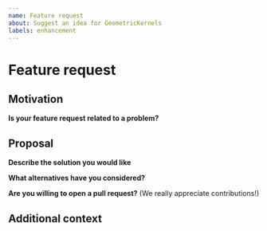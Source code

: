 ```yaml
---
name: Feature request
about: Suggest an idea for GeometricKernels
labels: enhancement
---
```


<!-- Lines like this are comments and will be invisible -->

# Feature request

<!-- Please give a clear and concise description of your feature proposal! -->

## Motivation

**Is your feature request related to a problem?**
<!-- A clear and concise description of the problem. For example: I'm always frustrated when [...] -->
<!-- Are there relevant issues or other PRs? Please add links -->
<!-- Who will benefit from this feature? -->

## Proposal

**Describe the solution you would like**
<!-- A clear and concise description of what you want to happen. -->

**What alternatives have you considered?**
<!-- A clear and concise description of any alternative solutions or features you've considered. -->

**Are you willing to open a pull request?** (We really appreciate contributions!)

## Additional context

<!-- Add any other context / information about your feature request here. -->